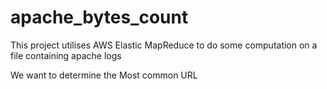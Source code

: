 # apache_bytes_count

This project utilises AWS Elastic MapReduce to do some computation on a file containing apache logs

We want to determine the Most common URL
